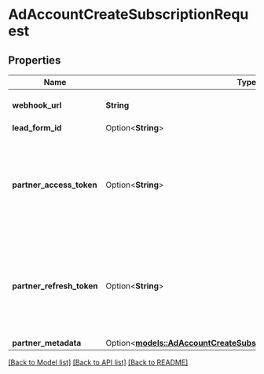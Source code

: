 # AdAccountCreateSubscriptionRequest

## Properties

Name | Type | Description | Notes
------------ | ------------- | ------------- | -------------
**webhook_url** | **String** | Standard HTTPS webhook URL. | 
**lead_form_id** | Option<**String**> | Lead form ID. | [optional]
**partner_access_token** | Option<**String**> | Partner access token. Only for clients that requires authentication. We recommend to avoid this param. | [optional]
**partner_refresh_token** | Option<**String**> | Partner refresh token. Only for clients that requires authentication. We recommend to avoid this param. | [optional]
**partner_metadata** | Option<[**models::AdAccountCreateSubscriptionRequestPartnerMetadata**](AdAccountCreateSubscriptionRequest_partner_metadata.md)> |  | [optional]

[[Back to Model list]](../README.md#documentation-for-models) [[Back to API list]](../README.md#documentation-for-api-endpoints) [[Back to README]](../README.md)


